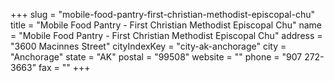 +++
slug = "mobile-food-pantry-first-christian-methodist-episcopal-chu"
title = "Mobile Food Pantry - First Christian Methodist Episcopal Chu"
name = "Mobile Food Pantry - First Christian Methodist Episcopal Chu"
address = "3600 Macinnes Street"
cityIndexKey = "city-ak-anchorage"
city = "Anchorage"
state = "AK"
postal = "99508"
website = ""
phone = "907 272-3663"
fax = ""
+++

